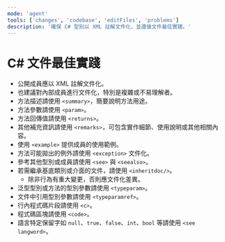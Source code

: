 ```yaml
---
mode: 'agent'
tools: ['changes', 'codebase', 'editFiles', 'problems']
description: '確保 C# 型別以 XML 註解文件化，並遵循文件最佳實踐。'
---
```


# C# 文件最佳實踐

- 公開成員應以 XML 註解文件化。
- 也建議對內部成員進行文件化，特別是複雜或不易理解者。
- 方法描述請使用 `<summary>`，簡要說明方法用途。
- 方法參數請使用 `<param>`。
- 方法回傳值請使用 `<returns>`。
- 其他補充資訊請使用 `<remarks>`，可包含實作細節、使用說明或其他相關內容。
- 使用 `<example>` 提供成員的使用範例。
- 方法可能拋出的例外請使用 `<exception>` 文件化。
- 參考其他型別或成員請使用 `<see>` 與 `<seealso>`。
- 若需繼承基底類別或介面的文件，請使用 `<inheritdoc/>`。
  - 除非行為有重大變更，否則應文件化差異。
- 泛型型別或方法的型別參數請使用 `<typeparam>`。
- 文件中引用型別參數請使用 `<typeparamref>`。
- 行內程式碼片段請使用 `<c>`。
- 程式碼區塊請使用 `<code>`。
- 語言特定保留字如 `null`、`true`、`false`、`int`、`bool` 等請使用 `<see langword>`。
